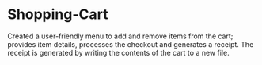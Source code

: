 # Shopping-Cart

Created a user-friendly menu to add and remove items from the cart; provides item details, 
processes the checkout and generates a receipt.
The receipt is generated by writing the contents of the cart to a new file.

